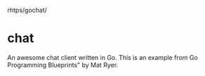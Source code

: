 rhtps/gochat/
# chat
An awesome chat client written in Go.  This is an example from Go Programming Blueprints" by Mat Ryer.

